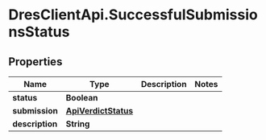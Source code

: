 # DresClientApi.SuccessfulSubmissionsStatus

## Properties

Name | Type | Description | Notes
------------ | ------------- | ------------- | -------------
**status** | **Boolean** |  | 
**submission** | [**ApiVerdictStatus**](ApiVerdictStatus.md) |  | 
**description** | **String** |  | 


